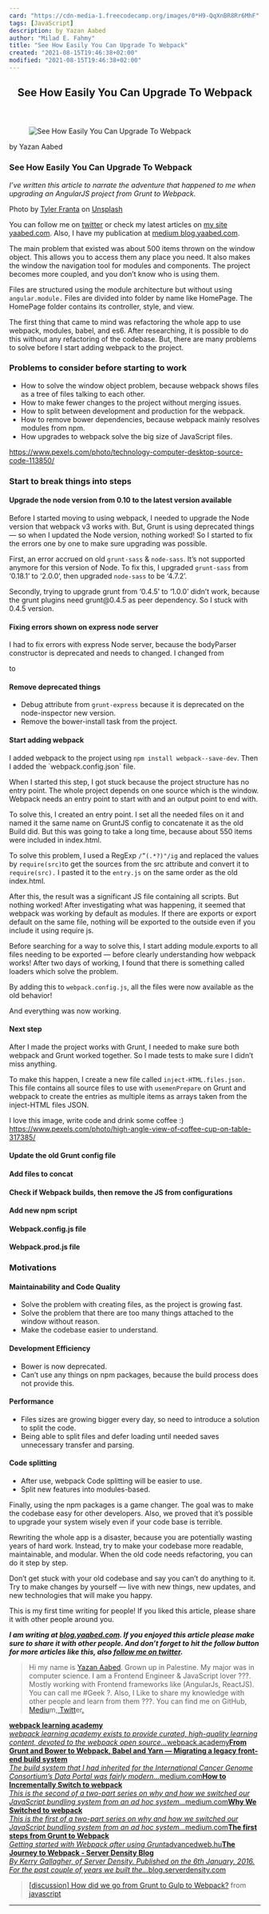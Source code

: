 ```yaml
---
card: "https://cdn-media-1.freecodecamp.org/images/0*H9-QqXnBR8Rr6MhF"
tags: [JavaScript]
description: by Yazan Aabed
author: "Milad E. Fahmy"
title: "See How Easily You Can Upgrade To Webpack"
created: "2021-08-15T19:46:38+02:00"
modified: "2021-08-15T19:46:38+02:00"
---
```

<div class="site-wrapper">
<main id="site-main" class="site-main outer">
<div class="inner">
<article class="post-full post tag-javascript tag-front-end-development tag-programming tag-development tag-learning ">
<header class="post-full-header">
<h1 class="post-full-title">See How Easily You Can Upgrade To Webpack</h1>
</header>
<figure class="post-full-image">
<picture>
<source media="(max-width: 700px)" sizes="1px" srcset="data:image/gif;base64,R0lGODlhAQABAIAAAAAAAP///yH5BAEAAAAALAAAAAABAAEAAAIBRAA7 1w">
<source media="(min-width: 701px)" sizes="(max-width: 800px) 400px,
(max-width: 1170px) 700px,
1400px" srcset="https://cdn-media-1.freecodecamp.org/images/0*H9-QqXnBR8Rr6MhF 300w,
https://cdn-media-1.freecodecamp.org/images/0*H9-QqXnBR8Rr6MhF 600w,
https://cdn-media-1.freecodecamp.org/images/0*H9-QqXnBR8Rr6MhF 1000w,
https://cdn-media-1.freecodecamp.org/images/0*H9-QqXnBR8Rr6MhF 2000w">
<img onerror="this.style.display='none'" src="https://cdn-media-1.freecodecamp.org/images/0*H9-QqXnBR8Rr6MhF" alt="See How Easily You Can Upgrade To Webpack">
</picture>
</figure>
<section class="post-full-content">
<div class="post-content medium-migrated-article">
<p>by Yazan Aabed</p>
<h1 id="see-how-easily-you-can-upgrade-to-webpack">See How Easily You Can Upgrade To Webpack</h1>
<p><em>I’ve written this article to narrate the adventure that happened to me when upgrading an AngularJS project from Grunt to Webpack.</em></p>
<figcaption>Photo by <a href="https://unsplash.com/@tfrants?utm_source=medium&amp;utm_medium=referral" rel="noopener" target="_blank" title="">Tyler Franta</a> on <a href="https://unsplash.com?utm_source=medium&amp;utm_medium=referral" rel="noopener" target="_blank" title="">Unsplash</a></figcaption>
</figure>
<p>You can follow me on <a href="https://twitter.com/YazanAabed" rel="noopener">twitter</a> or check my latest articles on <a href="https://www.yaabed.com/" rel="noopener">my site yaabed.com</a>. Also, I have my publication at <a href="https://medium.com/yazanaabed" rel="noopener">medium blog.yaabed.com</a>.</p>
<p>The main problem that existed was about 500 items thrown on the window object. This allows you to access them any place you need. It also makes the window the navigation tool for modules and components. The project becomes more coupled, and you don’t know who is using them.</p>
<p>Files are structured using the module architecture but without using <code>angular.module.</code> Files are divided into folder by name like HomePage. The HomePage folder contains its controller, style, and view.</p>
<p>The first thing that came to mind was refactoring the whole app to use webpack, modules, babel, and es6. After researching, it is possible to do this without any refactoring of the codebase. But, there are many problems to solve before I start adding webpack to the project.</p>
<h3 id="problems-to-consider-before-starting-to-work"><strong>Problems to consider before starting to work</strong></h3>
<ul>
<li>How to solve the window object problem, because webpack shows files as a tree of files talking to each other.</li>
<li>How to make fewer changes to the project without merging issues.</li>
<li>How to split between development and production for the webpack.</li>
<li>How to remove bower dependencies, because webpack mainly resolves modules from npm.</li>
<li>How upgrades to webpack solve the big size of JavaScript files.</li>
</ul>
<figcaption><a href="https://www.pexels.com/photo/technology-computer-desktop-source-code-113850/" rel="noopener" target="_blank" title="">https://www.pexels.com/photo/technology-computer-desktop-source-code-113850/</a></figcaption>
</figure>
<h3 id="start-to-break-things-into-steps">Start to break things into steps</h3>
<h4 id="upgrade-the-node-version-from-0-10-to-the-latest-version-available">Upgrade the node version from 0.10 to the latest version available</h4>
<p>Before I started moving to using webpack, I needed to upgrade the Node version that webpack v3 works with. But, Grunt is using deprecated things — so when I updated the Node version, nothing worked! So I started to fix the errors one by one to make sure upgrading was possible.</p>
<p>First, an error accrued on old <code>grunt-sass</code> &amp; <code>node-sass</code>. It’s not supported anymore for this version of Node. To fix this, I upgraded <code>grunt-sass</code> from ‘0.18.1’ to ‘2.0.0’, then upgraded <code>node-sass</code> to be ‘4.7.2’.</p>
<p>Secondly, trying to upgrade grunt from ‘0.4.5’ to ‘1.0.0’ didn’t work, because the grunt plugins need grunt@0.4.5 as peer dependency. So I stuck with 0.4.5 version.</p>
<h4 id="fixing-errors-shown-on-express-node-server">Fixing errors shown on express node server</h4>
<p>I had to fix errors with express Node server, because the bodyParser constructor is deprecated and needs to changed. I changed from</p>
<p>to</p>
<h4 id="remove-deprecated-things">Remove deprecated things</h4>
<ul>
<li>Debug attribute from <code>grunt-express</code> because it is deprecated on the node-inspector new version.</li>
<li>Remove the bower-install task from the project.</li>
</ul>
<h4 id="start-adding-webpack">Start adding webpack</h4>
<p>I added webpack to the project using <code>npm install webpack--save-dev</code>. Then I added the `webpack.config.json` file.</p>
<p>When I started this step, I got stuck because the project structure has no entry point. The whole project depends on one source which is the window. Webpack needs an entry point to start with and an output point to end with.</p>
<p>To solve this, I created an entry point. I set all the needed files on it and named it the same name on GruntJS config to concatenate it as the old Build did. But this was going to take a long time, because about 550 items were included in index.html.</p>
<p>To solve this problem, I used a RegExp <code>/”(.*?)"/ig</code> and replaced the values by <code>require(src)</code>to get the sources from the src attribute and convert it to <code>require(src).</code> I pasted it to the <code>entry.js</code> on the same order as the old index.html.</p>
<p>After this, the result was a significant JS file containing all scripts. But nothing worked! After investigating what was happening, it seemed that webpack was working by default as modules. If there are exports or export default on the same file, nothing will be exported to the outside even if you include it using require js.</p>
<p>Before searching for a way to solve this, I start adding module.exports to all files needing to be exported — before clearly understanding how webpack works! After two days of working, I found that there is something called loaders which solve the problem.</p>
<p>By adding this to <code>webpack.config.js</code>, all the files were now available as the old behavior!</p>
<p>And everything was now working.</p>
<h4 id="next-step">Next step</h4>
<p>After I made the project works with Grunt, I needed to make sure both webpack and Grunt worked together. So I made tests to make sure I didn’t miss anything.</p>
<p>To make this happen, I create a new file called <code>inject-HTML.files.json.</code> This file contains all source files to use with <code>usemenPrepare</code> on Grunt and webpack to create the entries as multiple items as arrays taken from the inject-HTML files JSON.</p>
<figcaption>I love this image, write code and drink some coffee :) <a href="https://www.pexels.com/photo/high-angle-view-of-coffee-cup-on-table-317385/" rel="noopener" target="_blank" title="">https://www.pexels.com/photo/high-angle-view-of-coffee-cup-on-table-317385/</a></figcaption>
</figure>
<h4 id="update-the-old-grunt-config-file">Update the old Grunt config file</h4>
<h4 id="add-files-to-concat">Add files to concat</h4>
<h4 id="check-if-webpack-builds-then-remove-the-js-from-configurations">Check if Webpack builds, then remove the JS from configurations</h4>
<h4 id="add-new-npm-script">Add new npm script</h4>
<h4 id="webpack-config-js-file">Webpack.config.js file</h4>
<h4 id="webpack-prod-js-file">Webpack.prod.js file</h4>
<h3 id="motivations">Motivations</h3>
<h4 id="maintainability-and-code-quality">Maintainability and Code Quality</h4>
<ul>
<li>Solve the problem with creating files, as the project is growing fast.</li>
<li>Solve the problem that there are too many things attached to the window without reason.</li>
<li>Make the codebase easier to understand.</li>
</ul>
<h4 id="development-efficiency">Development Efficiency</h4>
<ul>
<li>Bower is now deprecated.</li>
<li>Can’t use any things on npm packages, because the build process does not provide this.</li>
</ul>
<h4 id="performance">Performance</h4>
<ul>
<li>Files sizes are growing bigger every day, so need to introduce a solution to split the code.</li>
<li>Being able to split files and defer loading until needed saves unnecessary transfer and parsing.</li>
</ul>
<h4 id="code-splitting">Code splitting</h4>
<ul>
<li>After use, webpack Code splitting will be easier to use.</li>
<li>Split new features into modules-based.</li>
</ul>
<p>Finally, using the npm packages is a game changer. The goal was to make the codebase easy for other developers. Also, we proved that it’s possible to upgrade your system wisely even if your code base is terrible.</p>
<p>Rewriting the whole app is a disaster, because you are potentially wasting years of hard work. Instead, try to make your codebase more readable, maintainable, and modular. When the old code needs refactoring, you can do it step by step.</p>
<p>Don’t get stuck with your old codebase and say you can’t do anything to it. Try to make changes by yourself — live with new things, new updates, and new technologies that will make you happy.</p>
<p>This is my first time writing for people! If you liked this article, please share it with other people around you.</p>
<p><strong><em>I am writing at <a href="https://medium.com/yazanaabed" rel="noopener">blog.yaabed.com</a>. If you enjoyed this article please make sure to share it with other people. And don’t forget to hit the follow button for more articles like this, also <a href="https://twitter.com/YazanAabed" rel="noopener">follow me on twitter</a>.</em></strong></p>
<blockquote>Hi my name is <a href="https://www.yaabed.com/" rel="noopener">Yazan Aabed</a>. Grown up in Palestine. My major was in computer science. I am a Frontend Engineer &amp; JavaScript lover ??‍?. Mostly working with Frontend frameworks like (AngularJs, ReactJS). You can call me #Geek ?. Also, I Like to share my knowledge with other people and learn from them ???. You can find me on GitHub,<a href="https://github.com/YazanAabeed" rel="noopener"> Mediu</a>m,<a href="https://medium.com/@yazanaabed" rel="noopener"> Twitt</a>er<a href="https://twitter.com/YazanAabed" rel="noopener">.</a></blockquote>
<p><a href="https://webpack.academy/" rel="noopener"><strong>webpack learning academy</strong></a><br><a href="https://webpack.academy/" rel="noopener"><em>webpack learning academy exists to provide curated, high-quality learning content, devoted to the webpack open source…</em>webpack.academy</a><a href="https://medium.com/appifycanada/migrate-to-webpack-from-grunt-bower-legacy-build-system-344526f47873" rel="noopener"><strong>From Grunt and Bower to Webpack, Babel and Yarn — Migrating a legacy front-end build system</strong></a><br><a href="https://medium.com/appifycanada/migrate-to-webpack-from-grunt-bower-legacy-build-system-344526f47873" rel="noopener"><em>The build system that I had inherited for the International Cancer Genome Consortium’s Data Portal was fairly modern…</em>medium.com</a><a href="https://medium.com/eventmobi/how-to-incrementally-switch-to-webpack-203a1b431f7a" rel="noopener"><strong>How to Incrementally Switch to webpack</strong></a><br><a href="https://medium.com/eventmobi/how-to-incrementally-switch-to-webpack-203a1b431f7a" rel="noopener"><em>This is the second of a two-part series on why and how we switched our JavaScript bundling system from an ad hoc system…</em>medium.com</a><a href="https://medium.com/eventmobi/why-we-switched-to-webpack-69b7396f3ec5" rel="noopener"><strong>Why We Switched to webpack</strong></a><br><a href="https://medium.com/eventmobi/why-we-switched-to-webpack-69b7396f3ec5" rel="noopener"><em>This is the first of a two-part series on why and how we switched our JavaScript bundling system from an ad hoc system…</em>medium.com</a><a href="https://advancedweb.hu/2016/02/02/the-first-steps-from-grunt-to-webpack/" rel="noopener"><strong>The first steps from Grunt to Webpack</strong></a><br><a href="https://advancedweb.hu/2016/02/02/the-first-steps-from-grunt-to-webpack/" rel="noopener"><em>Getting started with Webpack after using Grunt</em>advancedweb.hu</a><a href="https://blog.serverdensity.com/the-journey-to-webpack/" rel="noopener"><strong>The Journey to Webpack - Server Density Blog</strong></a><br><a href="https://blog.serverdensity.com/the-journey-to-webpack/" rel="noopener"><em>By Kerry Gallagher, of Server Density. Published on the 6th January, 2016. For the past couple of years we built the…</em>blog.serverdensity.com</a></p>
<blockquote><a href="https://www.reddit.com/r/javascript/comments/42z1xl/discussion_how_did_we_go_from_grunt_to_gulp_to/?ref_source=embed&amp;ref=share">[discussion] How did we go from Grunt to Gulp to Webpack?</a> from &nbsp; &nbsp; &nbsp; <a href="https://www.reddit.com/r/javascript/">javascript</a></blockquote>
</div>
<hr>
</section>
</article>
</div>
</main>
</div>
<!-- Google Tag Manager (noscript) -->
<!-- End Google Tag Manager (noscript) -->
